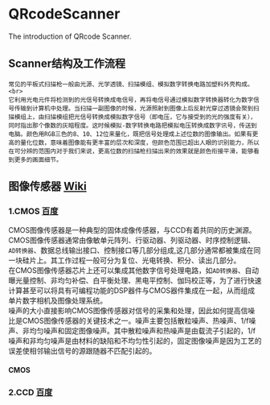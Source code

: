 # QRcodeScanner
The introduction of QRcode Scanner.

## Scanner结构及工作流程
    常见的平板式扫描枪一般由光源、光学透镜、扫描模组、模拟数字转换电路加塑料外壳构成。<br>
    它利用光电元件将检测到的光信号转换成电信号，再将电信号通过模拟数字转换器转化为数字信号传输到计算机中处理。当扫描一副图像的时候，光源照射到图像上后反射光穿过透镜会聚到扫描模组上，由扫描模组把光信号转换成模拟数字信号（即电压，它与接受到的光的强度有关），同时指出那个像数的灰暗程度。这时候模拟-数字转换电路把模拟电压转换成数字讯号，传送到电脑。颜色用RGB三色的8、10、12位来量化，既把信号处理成上述位数的图像输出。如果有更高的量化位数，意味着图像能有更丰富的层次和深度，但颜色范围已超出人眼的识别能力，所以在可分辨的范围内对于我们来说，更高位数的扫描枪扫描出来的效果就是颜色衔接平滑，能够看到更多的画面细节。
## 图像传感器 [Wiki](https://zh.wikipedia.org/wiki/%E5%9B%BE%E5%83%8F%E4%BC%A0%E6%84%9F%E5%99%A8)
### 1.CMOS [百度](https://baike.baidu.com/item/CMOS%E5%9B%BE%E5%83%8F%E4%BC%A0%E6%84%9F%E5%99%A8)
  CMOS图像传感器是一种典型的固体成像传感器，与CCD有着共同的历史渊源。CMOS图像传感器通常由像敏单元阵列、行驱动器、列驱动器、时序控制逻辑、`AD转换器`、数据总线输出接口、控制接口等几部分组成,这几部分通常都被集成在同一块硅片上。其工作过程一般可分为复位、光电转换、积分、读出几部分。<br>
  在CMOS图像传感器芯片上还可以集成其他数字信号处理电路，如`AD转换器`、自动曝光量控制、非均匀补偿、白平衡处理、黑电平控制、伽玛校正等，为了进行快速计算甚至可以将具有可编程功能的DSP器件与CMOS器件集成在一起，从而组成单片数字相机及图像处理系统。<br>
  噪声的大小直接影响CMOS图像传感器对信号的采集和处理，因此如何提高信噪比是CMOS图像传感器的关键技术之一。噪声主要包括散粒噪声、热噪声、1/f噪声、非均匀噪声和固定图像噪声。其中散粒噪声和热噪声是由载流子引起的，1/f噪声和非均匀噪声是由材料的缺陷和不均匀性引起的，固定图像噪声是因为工艺的误差使相邻输出信号的源跟随器不匹配引起的。
#### CMOS
### 2.CCD [百度](https://baike.baidu.com/item/CCD%E5%9B%BE%E5%83%8F%E4%BC%A0%E6%84%9F%E5%99%A8)
